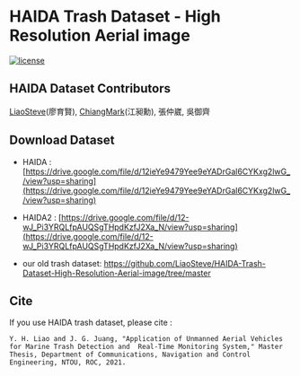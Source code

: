 # HAIDA Trash Dataset - High Resolution Aerial image
[![license](https://img.shields.io/github/license/mashape/apistatus.svg)](LICENSE)

## HAIDA Dataset Contributors
[LiaoSteve](https://github.com/LiaoSteve)(廖育賢), [ChiangMark](https://github.com/ChiangMark)(江昶勳), 張仲崴, 吳御齊

## Download Dataset
* HAIDA : [https://drive.google.com/file/d/12ieYe9479Yee9eYADrGal6CYKxg2lwG_/view?usp=sharing](https://drive.google.com/file/d/12ieYe9479Yee9eYADrGal6CYKxg2lwG_/view?usp=sharing)

* HAIDA2 : [https://drive.google.com/file/d/12-wJ_Pi3YRQLfpAUQSgTHpdKzfJ2Xa_N/view?usp=sharing](https://drive.google.com/file/d/12-wJ_Pi3YRQLfpAUQSgTHpdKzfJ2Xa_N/view?usp=sharing)

* our old trash dataset: https://github.com/LiaoSteve/HAIDA-Trash-Dataset-High-Resolution-Aerial-image/tree/master 
## Cite
If you use HAIDA trash dataset, please cite :
```
Y. H. Liao and J. G. Juang, "Application of Unmanned Aerial Vehicles for Marine Trash Detection and  Real-Time Monitoring System," Master Thesis, Department of Communications, Navigation and Control Engineering, NTOU, ROC, 2021.
```

